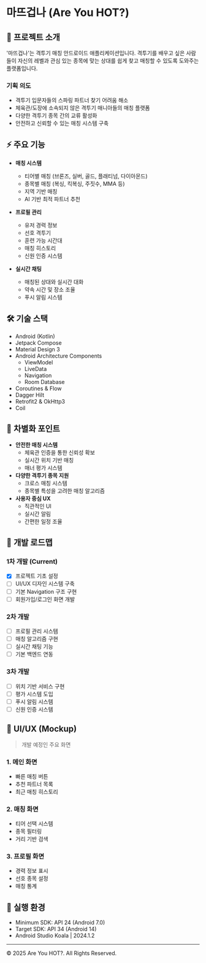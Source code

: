 # 마뜨겁나 (Are You HOT?)

## 📱 프로젝트 소개
'마뜨겁나'는 격투기 매칭 안드로이드 애플리케이션입니다. 격투기를 배우고 싶은 사람들이 자신의 레벨과 관심 있는 종목에 맞는 상대를 쉽게 찾고 매칭할 수 있도록 도와주는 플랫폼입니다.

### 기획 의도
- 격투기 입문자들의 스파링 파트너 찾기 어려움 해소
- 체육관/도장에 소속되지 않은 격투기 매니아들의 매칭 플랫폼
- 다양한 격투기 종목 간의 교류 활성화
- 안전하고 신뢰할 수 있는 매칭 시스템 구축

## ⚡ 주요 기능
- **매칭 시스템**
  - 티어별 매칭 (브론즈, 실버, 골드, 플래티넘, 다이아몬드)
  - 종목별 매칭 (복싱, 킥복싱, 주짓수, MMA 등)
  - 지역 기반 매칭
  - AI 기반 최적 파트너 추천

- **프로필 관리**
  - 유저 경력 정보
  - 선호 격투기
  - 훈련 가능 시간대
  - 매칭 히스토리
  - 신원 인증 시스템

- **실시간 채팅**
  - 매칭된 상대와 실시간 대화
  - 약속 시간 및 장소 조율
  - 푸시 알림 시스템

## 🛠 기술 스택
- Android (Kotlin)
- Jetpack Compose
- Material Design 3
- Android Architecture Components
  - ViewModel
  - LiveData
  - Navigation
  - Room Database
- Coroutines & Flow
- Dagger Hilt
- Retrofit2 & OkHttp3
- Coil

## 💫 차별화 포인트
- **안전한 매칭 시스템**
  - 체육관 인증을 통한 신뢰성 확보
  - 실시간 위치 기반 매칭
  - 매너 평가 시스템
- **다양한 격투기 종목 지원**
  - 크로스 매칭 시스템
  - 종목별 특성을 고려한 매칭 알고리즘
- **사용자 중심 UX**
  - 직관적인 UI
  - 실시간 알림
  - 간편한 일정 조율

## 🎯 개발 로드맵
### 1차 개발 (Current)
- [x] 프로젝트 기초 설정
- [ ] UI/UX 디자인 시스템 구축
- [ ] 기본 Navigation 구조 구현
- [ ] 회원가입/로그인 화면 개발

### 2차 개발
- [ ] 프로필 관리 시스템
- [ ] 매칭 알고리즘 구현
- [ ] 실시간 채팅 기능
- [ ] 기본 백엔드 연동

### 3차 개발
- [ ] 위치 기반 서비스 구현
- [ ] 평가 시스템 도입
- [ ] 푸시 알림 시스템
- [ ] 신원 인증 시스템

## 📱 UI/UX (Mockup)
> 개발 예정인 주요 화면

### 1. 메인 화면
- 빠른 매칭 버튼
- 추천 파트너 목록
- 최근 매칭 히스토리

### 2. 매칭 화면
- 티어 선택 시스템
- 종목 필터링
- 거리 기반 검색

### 3. 프로필 화면
- 경력 정보 표시
- 선호 종목 설정
- 매칭 통계

## 🔧 실행 환경
- Minimum SDK: API 24 (Android 7.0)
- Target SDK: API 34 (Android 14)
- Android Studio Koala | 2024.1.2

---
© 2025 Are You HOT?. All Rights Reserved.
